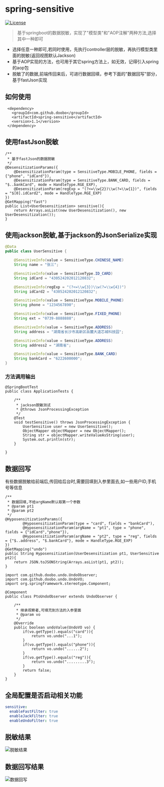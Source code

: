 # spring-sensitive

[![License](https://img.shields.io/badge/license-Apache%202-green.svg)](https://www.apache.org/licenses/LICENSE-2.0)

> 基于springboot的数据脱敏，实现了"模型类"和"AOP注解"两种方法,选择其中一种即可
* 选择任意一种即可,若同时使用，先执行controller层的脱敏，再执行模型类里面的脱敏(返回视图默认Jackson)
* 基于AOP实现的方法，也可用于其它spring方法上，如无效，记得引入spring的aop包
* 脱敏了的数据,前端传回来后，可进行数据回填，参考下面的"数据回写"部分，基于fastJson实现
## 如何使用
```
 <dependency>
   <groupId>com.github.doobo</groupId>
   <artifactId>spring-sensitive</artifactId>
   <version>1.1</version>
 </dependency>
```

## 使用fastJson脱敏
```
/**
 * 基于fastJson的数据脱敏
 */
@DesensitizationParams({
    @DesensitizationParam(type = SensitiveType.MOBILE_PHONE, fields = {"phone", "idCard"}),
    @DesensitizationParam(type = SensitiveType.BANK_CARD, fields = "$..bankCard", mode = HandleType.RGE_EXP),
    @DesensitizationParam(regExp = "(?<=\\w{2})\\w(?=\\w{1})", fields = "$[0].idCard2", mode = HandleType.RGE_EXP)
})
@GetMapping("fast")
public List<UserDesensitization> sensitive(){
    return Arrays.asList(new UserDesensitization(), new UserDesensitization());
}
```

## 使用jackson脱敏,基于jackson的JsonSerialize实现
```java
@Data
public class UserSensitive {

	@SensitiveInfo(value = SensitiveType.CHINESE_NAME)
	String name = "张三";

	@SensitiveInfo(value = SensitiveType.ID_CARD)
	String idCard = "430524202012120832";

	@SensitiveInfo(regExp = "(?<=\\w{3})\\w(?=\\w{4})")
	String idCard2 = "430524202012120832";

	@SensitiveInfo(value = SensitiveType.MOBILE_PHONE)
	String phone = "1234567890";

	@SensitiveInfo(value = SensitiveType.FIXED_PHONE)
	String ext = "0739-8888888";

	@SensitiveInfo(value = SensitiveType.ADDRESS)
	String address = "湖南省长沙市高新区岳麓大道芯城科技园";

	@SensitiveInfo(value = SensitiveType.ADDRESS)
	String address2 = "湖南省";

	@SensitiveInfo(value = SensitiveType.BANK_CARD)
	String bankCard = "6222600000";
}
```

### 方法调用输出
```
@SpringBootTest
public class ApplicationTests {

    /**
     * jackson脱敏测试
     * @throws JsonProcessingException
     */
    @Test
    void testSensitive() throws JsonProcessingException {
        UserSensitive user = new UserSensitive();
        ObjectMapper objectMapper = new ObjectMapper();
        String str = objectMapper.writeValueAsString(user);
        System.out.println(str);
    }
    
}
```

## 数据回写
有些数据脱敏给前端后,传回给后台时,需要回填到入参里面去,如一些用户ID,手机号等信息
```
/**
 * 数据回填,不给argName默认取第一个参数
 * @param pt1
 * @param pt2
 */
@HyposensitizationParams({
        @HyposensitizationParam(type = "card", fields = "bankCard"),
        @HyposensitizationParam(argName = "pt1", type = "phone", fields = {"idCard","phone"}),
        @HyposensitizationParam(argName = "pt2", type = "reg", fields = {"$..address", "$.bankCard"}, mode = HandleType.RGE_EXP)
})
@GetMapping("undo")
public String Hyposensitization(UserDesensitization pt1, UserSensitive pt2){
    return JSON.toJSONString(Arrays.asList(pt1, pt2));
}

import com.github.doobo.undo.UndoObserver;
import com.github.doobo.undo.UndoVO;
import org.springframework.stereotype.Component;

@Component
public class PtoUndoObserver extends UndoObserver {

    /**
     * 继承观察者,可填充到方法的入参里面
     * @param vo
     */
    @Override
    public boolean undoValue(UndoVO vo) {
        if(vo.getType().equals("card")){
            return vo.undo("...1");
        }
        if(vo.getType().equals("phone")){
            return vo.undo("......2");
        }
        if(vo.getType().equals("reg")){
            return vo.undo(".........3");
        }
        return false;
    }
}
```

## 全局配置是否启动相关功能
```yaml
sensitive:
  enableFastFilter: true
  enableJackFilter: true
  enableUndoFilter: true
```

## 脱敏结果
![脱敏结果](https://i.loli.net/2020/09/04/W2sUPFdeSBXpm87.png)

## 数据回写结果
![数据回写](https://i.loli.net/2020/09/10/DOfTpeR917X8YQ4.png)
